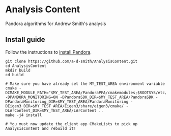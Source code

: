 # Analysis Content
Pandora algorithms for Andrew Smith's analysis

## Install guide

Follow the instructions to [install Pandora](https://github.com/PandoraPFA/Documentation/blob/master/README.md).

```
git clone https://github.com/a-d-smith/AnalysisContent.git
cd AnalysisContent
mkdir build
cd build

# Make sure you have already set the MY_TEST_AREA environment variable
cmake -DCMAKE_MODULE_PATH="$MY_TEST_AREA/PandoraPFA/cmakemodules;$ROOTSYS/etc/cmake" -DPANDORA_MONITORING=ON -DPandoraSDK_DIR=$MY_TEST_AREA/PandoraSDK -DPandoraMonitoring_DIR=$MY_TEST_AREA/PandoraMonitoring -DEigen3_DIR=$MY_TEST_AREA/Eigen3/share/eigen3/cmake/ -DLArContent_DIR=$MY_TEST_AREA/LArContent ..
make -j4 install

# You must now update the client app CMakeLists to pick up AnalysisContent and rebuild it!
```
